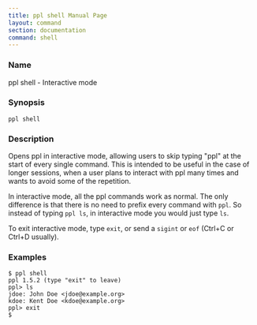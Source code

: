 ```yaml
---
title: ppl shell Manual Page
layout: command
section: documentation
command: shell
---
```


### Name

ppl shell - Interactive mode

### Synopsis

    ppl shell

### Description

Opens ppl in interactive mode, allowing users to skip typing "ppl" at the start
of every single command. This is intended to be useful in the case of longer
sessions, when a user plans to interact with ppl many times and wants to avoid
some of the repetition.

In interactive mode, all the ppl commands work as normal. The only difference is
that there is no need to prefix every command with `ppl`. So instead of typing
`ppl ls`, in interactive mode you would just type `ls`.

To exit interactive mode, type `exit`, or send a `sigint` or `eof` (Ctrl+C or
Ctrl+D usually).

### Examples

    $ ppl shell
    ppl 1.5.2 (type "exit" to leave)
    ppl> ls
    jdoe: John Doe <jdoe@example.org>
    kdoe: Kent Doe <kdoe@example.org>
    ppl> exit
    $

